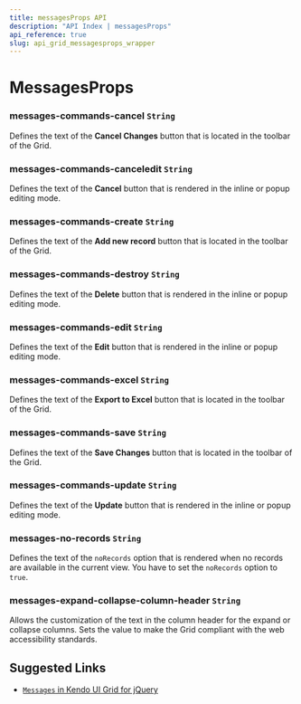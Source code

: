 ```yaml
---
title: messagesProps API
description: "API Index | messagesProps"
api_reference: true
slug: api_grid_messagesprops_wrapper
---
```


# MessagesProps

### messages-commands-cancel `String`

Defines the text of the **Cancel Changes** button that is located in the toolbar of the Grid.

### messages-commands-canceledit `String`

Defines the text of the **Cancel** button that is rendered in the inline or popup editing mode.

### messages-commands-create `String`

Defines the text of the **Add new record** button that is located in the toolbar of the Grid.

### messages-commands-destroy `String`

Defines the text of the **Delete** button that is rendered in the inline or popup editing mode.

### messages-commands-edit `String`

Defines the text of the **Edit** button that is rendered in the inline or popup editing mode.

### messages-commands-excel `String`

Defines the text of the **Export to Excel** button that is located in the toolbar of the Grid.

### messages-commands-save `String`

Defines the text of the **Save Changes** button that is located in the toolbar of the Grid.

### messages-commands-update `String`

Defines the text of the **Update** button that is rendered in the inline or popup editing mode.

### messages-no-records `String`

Defines the text of the `noRecords` option that is rendered when no records are available in the current view. You have to set the `noRecords` option to `true`.

### messages-expand-collapse-column-header `String`

Allows the customization of the text in the column header for the expand or collapse columns. Sets the value to make the Grid compliant with the web accessibility standards.

## Suggested Links

* [`Messages` in Kendo UI Grid for jQuery](https://docs.telerik.com/kendo-ui/api/javascript/ui/grid/configuration/messages)
